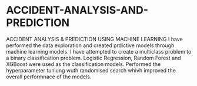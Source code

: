 # ACCIDENT-ANALYSIS-AND-PREDICTION
ACCIDENT ANALYSIS &amp; PREDICTION USING MACHINE LEARNING
I have performed the data exploration and created prdictive models through machine learning models. 
I have attempted to create a multiclass problem to a binary classification problem. Logistic Regression, Random Forest and XGBoost were used as the classification models. Performed the hyperparameter tuniung wuth randomised search whivh improved the overall performnace of the models.
